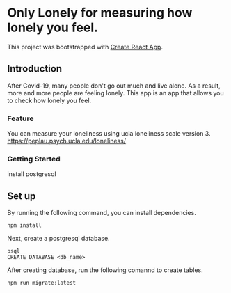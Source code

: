 # Only Lonely for measuring how lonely you feel.

This project was bootstrapped with [Create React App](https://github.com/facebook/create-react-app).

## Introduction

After Covid-19, many people don't go out much and live alone. As a result, more and more people are feeling lonely. This app is an app that allows you to check how lonely you feel.

### Feature

You can measure your loneliness using ucla loneliness scale version 3.
https://peplau.psych.ucla.edu/loneliness/


### Getting Started

install postgresql


## Set up

By running the following command, you can install dependencies.
```
npm install
```
Next, create a postgresql database.
```
psql
CREATE DATABASE <db_name>
```

After creating database, run the following comannd to create tables.
```
npm run migrate:latest
```
